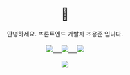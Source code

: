<h1 align='center'>👋</h1>

<div align='center'>
  안녕하세요. 프론트엔드 개발자 조용준 입니다.<br />
</div>
<br />
<div align='center'>
  <a href="https://lime-balaur-f25.notion.site/6a739eed1ec64196902f1b2fb6248bd4"><img src="https://img.shields.io/badge/Notion-%23000000.svg?style=for-the-badge&logo=notion&logoColor=white" />&nbsp;&nbsp;&nbsp;&nbsp;
  <a href="https://www.linkedin.com/in/bytrustu"><img src="https://img.shields.io/badge/linkedin-%230077B5.svg?&style=for-the-badge&logo=linkedin&logoColor=white" />&nbsp;&nbsp;&nbsp;&nbsp;
  <a href="mailto:bytrustu@gmail.com"><img src="https://img.shields.io/badge/gmail-%23D14836.svg?&style=for-the-badge&logo=gmail&logoColor=white" />
</div>
<br />

<div align='center'>
  <picture>
<source 
  srcset="https://github-readme-stats.vercel.app/api?username=bytrustu&show_icons=true&theme=dark"
  media="(prefers-color-scheme: dark)"
/>
<source
  srcset="https://github-readme-stats.vercel.app/api?username=bytrustu&show_icons=true"
  media="(prefers-color-scheme: light), (prefers-color-scheme: no-preference)"
/>
<img src="https://github-readme-stats.vercel.app/api?username=bytrustu&show_icons=true" />
</picture>

</div>
